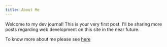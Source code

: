 ```yaml
---
title: About Me
---
```

Welcome to my dev journal! This is your very first post. I'll be sharing more posts regarding web development on this site in the near future.

To know more about me please see [here](/about)

